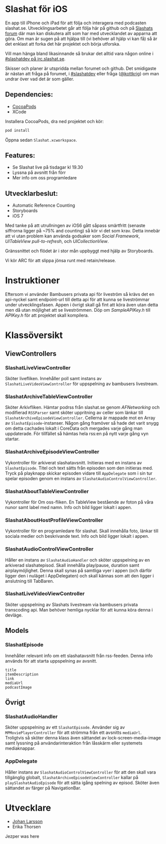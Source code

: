 Slashat för iOS
===============

En app till iPhone och iPad för att följa och interagera med podcasten slashat.se. Utvecklingsarbetet går att följa här på github och på [Slashats forum](http://forum.slashat.se/viewforum.php?f=13) där man kan diskutera allt som har med utvecklandet av apparna att göra. Om man är sugen på att hjälpa till (vi behöver all hjälp vi kan få) så  är det enklast att forka det här projektet och börja utforska. 

Vill man hänga bland likasinnande så brukar det alltid vara någon online i [#slashatdev på irc.slashat.se][slashatdev]. 

Skisser och planer är utspridda mellan forumet och github. Det smidigaste är nästan att fråga på forumet, i [#slashatdev][slashatdev] eller fråga ([@kottkrig](http://twitter.com/kottkrig)) om man undrar över vad det är som gäller.


Dependencies:
-------------

- [CocoaPods](http://cocoapods.org)
- XCode

Installera CocoaPods, dra ned projektet och kör:

```bash
pod install
```

Öppna sedan `Slashat.xcworkspace`.

Features:
---------
* Se Slashat live på tisdagar kl 19.30
* Lyssna på avsnitt från förr
* Mer info om oss programledare

Utvecklarbeslut:
-------

* Automatic Reference Counting
* Storyboards
* iOS 7

Med tanke på att utrullningen av iOS6 gått såpass smärtfritt (senaste siffrorna ligger på ~75% and counting) så kör vi det som krav. Detta innebär att vi utan problem kan använda godsaker som *Social Framework*, *UITableView pull-to-refresh*, och *UICollectionView*.

Gränssnittet och flödet är i stor mån uppbyggt med hjälp av Storyboards. 

Vi kör ARC för att slippa jönsa runt med retain/release.

Instruktioner
=============
Eftersom vi använder Bambusers privata api för liveström så krävs det en api-nyckel samt endpoint-url till detta api för att kunna se liveströmmar under utvecklingsfasen. Appen i övrigt skall gå fint att köra även utan detta men då utan möjlighet att se liveströmmen. Döp om *SampleAPIKey.h* till *APIKey.h* för att projektet skall kompilera.


Klassöversikt
=============

ViewControllers
---------------

### SlashatLiveViewController
Sköter livefliken. Innehåller poll samt instans av `SlashatLiveVideoViewController` för uppspelning av bambusers livestream.

### SlashatArchiveTableViewController
Sköter Arkivfliken. Hämtar podrss från slashat.se genom *AFNetworking* och modifierad `RSSParser` samt sköter uppritning av celler som länkar till `SlashatArchiveEpisodeViewController`. Cellerna är mappade mot en Array av `SlashatEpisode`-instanser. Någon gång framöver så hade det varit snygg om detta cachades lokalt i CoreData och mergades varje gång man uppdaterade. För tillfället så hämtas hela rss:en på nytt varje gång vyn startar.

### SlashatArchiveEpisodeViewController
Vykontroller för arkiverat slashatavsnitt. Initieras med en instans av `SlashatEpisode`. Titel och text sätts från episoden som den initieras med. Tryck på playknapp skickar episoden vidare till `AppDelegate` som i sin tur spelar episoden genom en instans av `SlashatAudioControlViewController`.

### SlashatAboutTableViewController
Vykontroller för Om oss-fliken. En TableView bestående av foton på våra nunor samt label med namn. Info och bild ligger lokalt i appen.

### SlashatAboutHostProfileViewController
Vykontroller för en programledare för slashat. Skall innehålla foto, länkar till sociala medier och beskrivande text. Info och bild ligger lokalt i appen.

### SlashatAudioControlViewController
Håller en instans av `SlashatAudioHandler` och sköter uppspelning av en arkiverad slashatepisod. Skall innehålla play/pause, duration samt airplaymöjlighet. Denna skall synas på samtliga vyer i appen (och därför ligger den i nuläget i AppDelegaten) och skall kännas som att den ligger i anslutning till TabBaren.

### SlashatLiveVideoViewController
Sköter uppspelning av Slashats livestream via bambusers privata transcoding api. Man behöver hemliga nycklar för att kunna köra denna i devläge. 


Models
------

### SlashatEpisode
Innehåller relevant info om ett slashatavsnitt från rss-feeden. Denna info används för att starta uppspelning av avsnitt.

	title
	itemDescription
	link
	mediaUrl
	podcastImage


Övrigt
------

### SlashatAudioHandler
Sköter uppspelning av ett `SlashatEpisode`. Använder sig av `MPMoviePlayerController` för att strömma från ett avsnitts `mediaUrl`. Troligtvis så sköter denna klass även sättandet av lock-screen-media-image samt lyssning på användarinteraktion från låsskärm eller systemets mediaknappar.

### AppDelegate
Håller instans av `SlashatAudioControlViewController` för att den skall vara tillgänglig globalt, `SlashatArchiveEpisodeViewController` kallar på `playSlashatAudioEpisode` för att sätta igång spelning av episod. Sköter även sättandet av färger på NavigationBar.

[slashatdev]: irc://irc.slashat.se/slashatdev


Utvecklare
==========

- <a href="https://plus.google.com/113428742926263981798?rel=author" rel="author">Johan Larsson</a>
- Erika Thorsen


Jezper was here

